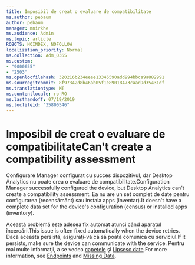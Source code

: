 ```yaml
---
title: Imposibil de creat o evaluare de compatibilitate
ms.author: pebaum
author: pebaum
manager: mnirkhe
ms.audience: Admin
ms.topic: article
ROBOTS: NOINDEX, NOFOLLOW
localization_priority: Normal
ms.collection: Adm_O365
ms.custom:
- "9000655"
- "2503"
ms.openlocfilehash: 320216b234eeee13345590add994bbca9a882991
ms.sourcegitcommit: 8f97342d8b46ab05f1e89018473caad9d35431df
ms.translationtype: MT
ms.contentlocale: ro-RO
ms.lasthandoff: 07/19/2019
ms.locfileid: "35800546"
---
```

# <a name="cant-create-a-compatibility-assessment"></a><span data-ttu-id="3c9a8-102">Imposibil de creat o evaluare de compatibilitate</span><span class="sxs-lookup"><span data-stu-id="3c9a8-102">Can't create a compatibility assessment</span></span>

<span data-ttu-id="3c9a8-103">Configurare Manager configurat cu succes dispozitivul, dar Desktop Analytics nu poate crea o evaluare de compatibilitate.</span><span class="sxs-lookup"><span data-stu-id="3c9a8-103">Configuration Manager successfully configured the device, but Desktop Analytics can't create a compatibility assessment.</span></span> <span data-ttu-id="3c9a8-104">Ea nu are un set complet de date pentru configurarea (recensământ) sau instala apps (inventar).</span><span class="sxs-lookup"><span data-stu-id="3c9a8-104">It doesn't have a complete data set for the device's configuration (census) or installed apps (inventory).</span></span>

<span data-ttu-id="3c9a8-105">Această problemă este adesea fix automat atunci când aparatul încercări.</span><span class="sxs-lookup"><span data-stu-id="3c9a8-105">This issue is often fixed automatically when the device retries.</span></span> <span data-ttu-id="3c9a8-106">Dacă aceasta persistă, asiguraţi-vă că să poată comunica cu serviciul.</span><span class="sxs-lookup"><span data-stu-id="3c9a8-106">If it persists, make sure the device can communicate with the service.</span></span> <span data-ttu-id="3c9a8-107">Pentru mai multe informaţii, a se vedea [capetele](https://docs.microsoft.com/sccm/desktop-analytics/enable-data-sharing#endpoints) şi [Lipsesc date](https://docs.microsoft.com/sccm/desktop-analytics/monitor-connection-health#missing-data).</span><span class="sxs-lookup"><span data-stu-id="3c9a8-107">For more information, see [Endpoints](https://docs.microsoft.com/sccm/desktop-analytics/enable-data-sharing#endpoints) and [Missing Data](https://docs.microsoft.com/sccm/desktop-analytics/monitor-connection-health#missing-data).</span></span>
